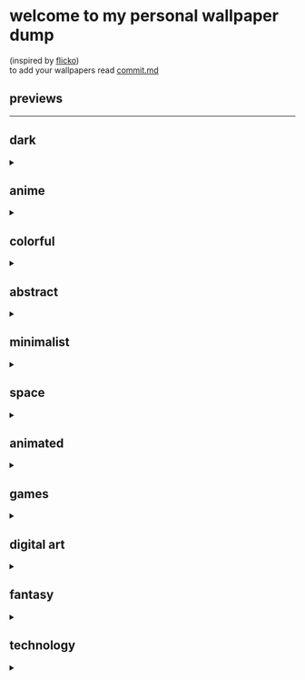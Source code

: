 
# welcome to my personal wallpaper dump
(inspired by [flicko](https://github.com/flickowoa/kabegami)) <br>
to add your wallpapers read [commit.md](commit.md)


## previews
<hr>
<p align="center">


## dark
<details><summary></summary>
<img src="./wallpapers/dark/forest.png" title = "forest"><br>
</details>

## anime
<details><summary></summary>
<img src="./wallpapers/anime/bunny girl.png" title = "bunny girl"><br>
</details>

## colorful
<details><summary></summary>
<img src="./wallpapers/colorful/beach.jpg" title = "beach"><br>
<img src="./wallpapers/colorful/Golden-Sunset-Over-City-Skyline-AI-Generated-4K-Wallpaper.jpg" title = "Golden-Sunset-Over-City-Skyline-AI-Generated-4K-Wallpaper"><br>
</details>

## abstract
<details><summary></summary>
<img src="./wallpapers/abstract/waves.png" title = "waves"><br>
</details>

## minimalist
<details><summary></summary>
<img src="./wallpapers/minimalist/night forest.png" title = "night forest"><br>
</details>

## space
<details><summary></summary>
<img src="./wallpapers/space/galactic-river.png" title = "galactic-river"><br>
</details>

## animated
<details><summary></summary>
<img src="./wallpapers/animated/Minecraft Cherry Grove.mp4" title = "Minecraft Cherry Grove"><br>
</details>

## games
<details><summary></summary>
<img src="./wallpapers/games/christmas.png" title = "christmas"><br>
<img src="./wallpapers/games/gta6.jpg" title = "gta6"><br>
</details>

## digital art
<details><summary></summary>
<img src="./wallpapers/digital art/dusk-girl.png" title = "dusk-girl"><br>
</details>

## fantasy
<details><summary></summary>
<img src="./wallpapers/fantasy/red-forest.png" title = "red-forest"><br>
</details>

## technology
<details><summary></summary>
<img src="./wallpapers/technology/code.png" title = "code"><br>
</details>


</p>
